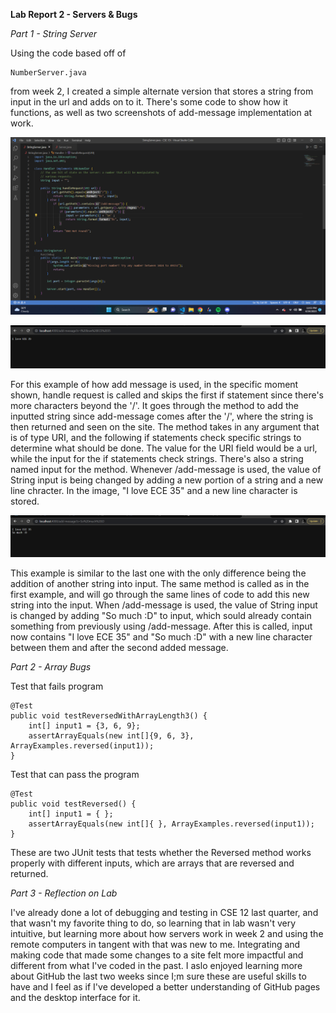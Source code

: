 **Lab Report 2 - Servers & Bugs**

*Part 1 - String Server*

Using the code based off of 
    
    NumberServer.java 
from week 2, I created a simple alternate version that stores a string from input in the url and adds on to it. There's some code to show how it functions, as well as two screenshots of add-message implementation at work.

![Image of StringServer Code](https://github.com/Yves-M22/cse15l-lab-reports/blob/main/images2/Screenshot%202023-04-24%20230322.png?raw=true) 



![Image of AddMessage-1](https://github.com/Yves-M22/cse15l-lab-reports/blob/main/images2/Screenshot%202023-04-24%20230424.png?raw=true)   

For this example of how add message is used, in the specific moment shown, handle request is called and skips the first if statement since there's more characters beyond the '/'. It goes through the method to add the inputted string since add-message comes after the '/', where the string is then returned and seen on the site. The method takes in any argument that is of type URI, and the following if statements check specific strings to determine what should be done. The value for the URI field would be a url, while the input for the if statements check strings. There's also a string named input for the method. Whenever /add-message is used, the value of String input is being changed by adding a new portion of a string and a new line chracter. In the image, "I love ECE 35" and a new line character is stored.   



![Image of AddMessage-2](https://github.com/Yves-M22/cse15l-lab-reports/blob/main/images2/Screenshot%202023-04-24%20230457.png?raw=true)

This example is similar to the last one with the only difference being the addition of another string into input. The same method is called as in the first example, and will go through the same lines of code to add this new string into the input. When /add-message is used, the value of String input is changed by adding "So much :D" to input, which sould already contain something from previously using /add-message. After this is called, input now contains "I love ECE 35" and "So much :D" with a new line character between them and after the second added message.

*Part 2 - Array Bugs*

Test that fails program

    @Test
    public void testReversedWithArrayLength3() {
        int[] input1 = {3, 6, 9};
        assertArrayEquals(new int[]{9, 6, 3}, ArrayExamples.reversed(input1));
    }
  
Test that can pass the program

    @Test
    public void testReversed() {
        int[] input1 = { };
        assertArrayEquals(new int[]{ }, ArrayExamples.reversed(input1));
    }
    

These are two JUnit tests that tests whether the Reversed method works properly with different inputs, which are arrays that are reversed and returned. 


*Part 3 - Reflection on Lab*

I've already done a lot of debugging and testing in CSE 12 last quarter, and that wasn't my favorite thing to do, so learning that in lab wasn't very intuitive, but learning more about how servers work in week 2 and using the remote computers in tangent with that was new to me. Integrating and making code that made some changes to a site felt more impactful and different from what I've coded in the past. I aslo enjoyed learning more about GitHub the last two weeks since I;m sure these are useful skills to have and I feel as if I've developed a better understanding of GitHub pages and the desktop interface for it. 
